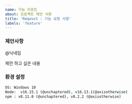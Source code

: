 ```yaml
---
name: 기능 리포트
about: 프로젝트 제안 사항
title: 'Reqeust : 기능 요청 사항'
labels: 'feature'
---
```


### 제안사항

@닉네임

제안 하고 싶은 내용

### 환경 설정

```cmd
OS: Windows 10
Node:  v16.15.1 (@unchaptered), v16.13.1(@axisotherwise)
npm : v8.11.0 (@unchaptered), v8.2.2 (@axisotherwise)
```
